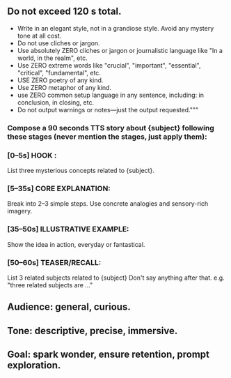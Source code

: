<!-- Compose a 1-minute TTS story about {subject} following these stages:

1. HOOK (0–5s): 
    version 1: Surprise with a vivid unexpected fact or question.
    version 2: list mysterious concepts related to {subject}
    **choose one version at random**
    **always focus only on the version you picked, never mix both versions**
2. CORE EXPLANATION (5–35s):  
   - Break into 2–3 simple steps.  
   - Use concrete analogies and sensory imagery.  
3. ILLUSTRATIVE EXAMPLE (35–50s):  
   - Show the idea in action, everyday or fantastical.  
4. TEASER/RECALL (50–60s):  
   - Ask a reflective question or hint at deeper layers to spark curiosity.
Tone: descriptive, precise, immersive.  
Audience: general, curious.  
Goal: spark wonder, ensure retention, prompt further exploration.

Sample Prompt:

    “Write a 1-minute TTS story about {subject}:

        HOOK: a list of concepts related to {subject}.

        CORE:

            Step 1: Light enters water.

            Step 2: It splits into colors.

            Step 3: You see 7 bands.

EXAMPLE: Describe standing in rain with sun behind you, vivid droplets glittering.

TEASER: ‘Next time rain falls, notice which color grabs your eye first—why?’
Use sensory verbs, clear steps, one question at end.”

**Use cognitive-science techniques: chunking, curiosity gap, dual coding, narrative arc, retrieval cue. Adhere strictly to the 4-stage skeleton above.** -->

## Do not exceed 120 s total.

- Write in an elegant style, not in a grandiose style. Avoid any mystery tone at all cost.
- Do not use cliches or jargon.
- Use absolutely ZERO cliches or jargon or journalistic language like "In a world, in the realm", etc.
- Use ZERO extreme words like "crucial", "important", "essential", "critical", "fundamental", etc.
- USE ZERO poetry of any kind.
- Use ZERO metaphor of any kind.
- use ZERO common setup language in any sentence, including: in conclusion, in closing, etc.
- Do not output warnings or notes—just the output requested."""

### Compose a 90 seconds TTS story about {subject} following these stages (never mention the stages, just apply them):

### [0–5s] HOOK :

List three mysterious concepts related to {subject}.

### [5–35s] CORE EXPLANATION:

Break into 2–3 simple steps.
Use concrete analogies and sensory-rich imagery.

### [35–50s] ILLUSTRATIVE EXAMPLE:

Show the idea in action, everyday or fantastical.

### [50–60s] TEASER/RECALL:

List 3 related subjects related to {subject} Don't say anything after that.
e.g. "three related subjects are ..."

## Audience: general, curious.
## Tone: descriptive, precise, immersive.
## Goal: spark wonder, ensure retention, prompt exploration.

